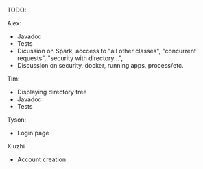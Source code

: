 TODO:

Alex:
 - Javadoc
 - Tests
 - Dicussion on Spark, acccess to "all other classes", "concurrent requests", "security with directory ..",
 - Discussion on security, docker, running apps, process/etc. 

 Tim:
  - Displaying directory tree
  - Javadoc 
  - Tests 

 Tyson:
  - Login page

 Xiuzhi
  - Account creation

